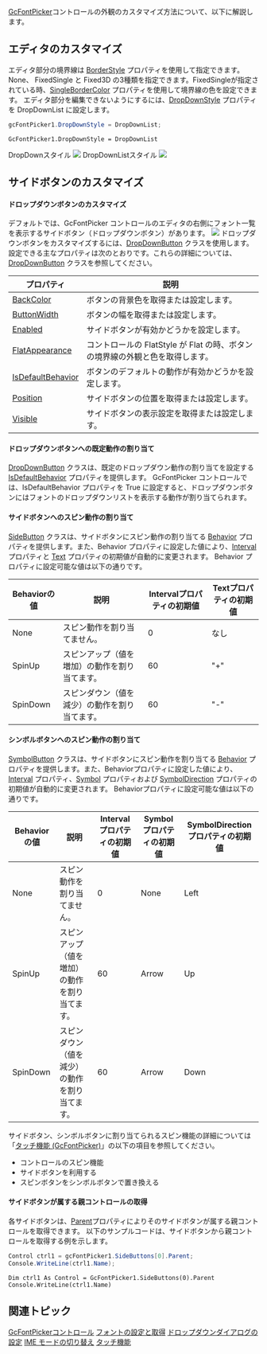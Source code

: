 [GcFontPicker](gcdocsite__documentlink?toc-item-id=e43e4abc-ad96-4c38-a0b2-e51fed3ddd9d)コントロールの外観のカスタマイズ方法について、以下に解説します。

## エディタのカスタマイズ

エディタ部分の境界線は [BorderStyle](gcdocsite__documentlink?toc-item-id=d8c469e1-1081-46bc-b328-939d4deefee6) プロパティを使用して指定できます。None、 FixedSingle と Fixed3D の3種類を指定できます。FixedSingleが指定されている時、[SingleBorderColor](gcdocsite__documentlink?toc-item-id=e607d68f-a29a-414c-8fd9-399109ffbaef) プロパティを使用して境界線の色を設定できます。
エディタ部分を編集できないようにするには、[DropDownStyle](gcdocsite__documentlink?toc-item-id=7763c3d8-5411-4010-9c00-1214fb662789) プロパティを DropDownList に設定します。

```csharp
gcFontPicker1.DropDownStyle = DropDownList;
```

```vbnet
GcFontPicker1.DropDownStyle = DropDownList
```

DropDownスタイル
![](/DOCUMENT_SITE_LINK_PREFIX_HERE/document-site-files/images/06fadbb1-c461-433a-b385-ae4966e56069/images/gcfontpicker.dropdownstyle_dropdown.png)
DropDownListスタイル
![](/DOCUMENT_SITE_LINK_PREFIX_HERE/document-site-files/images/06fadbb1-c461-433a-b385-ae4966e56069/images/gcfontpicker.dropdownstyle_dropdownlist.png)

## サイドボタンのカスタマイズ

#### ドロップダウンボタンのカスタマイズ

デフォルトでは、GcFontPicker コントロールのエディタの右側にフォント一覧を表示するサイドボタン（ドロップダウンボタン）があります。
![](/DOCUMENT_SITE_LINK_PREFIX_HERE/document-site-files/images/06fadbb1-c461-433a-b385-ae4966e56069/images/gcfontpicker.sidebuttoneditor1.png)
ドロップダウンボタンをカスタマイズするには、[DropDownButton](gcdocsite__documentlink?toc-item-id=4022f724-4741-436d-bbce-2e0a10c49b70) クラスを使用します。設定できる主なプロパティは次のとおりです。これらの詳細については、[DropDownButton](gcdocsite__documentlink?toc-item-id=4022f724-4741-436d-bbce-2e0a10c49b70) クラスを参照してください。

| プロパティ | 説明 |
| ----- | --- |
| [BackColor](gcdocsite__documentlink?toc-item-id=faf62b49-e59a-49d1-a6c2-6c21722082d7) | ボタンの背景色を取得または設定します。 |
| [ButtonWidth](gcdocsite__documentlink?toc-item-id=3fcd1f86-fdc9-4750-ac04-e4d238f710e5) | ボタンの幅を取得または設定します。 |
| [Enabled](gcdocsite__documentlink?toc-item-id=eab9e03b-eb5f-4859-a9eb-8e3ff57ba1e6) | サイドボタンが有効かどうかを設定します。 |
| [FlatAppearance](gcdocsite__documentlink?toc-item-id=70ffb3c2-a68a-47cc-b83e-71678664478d) | コントロールの FlatStyle が Flat の時、ボタンの境界線の外観と色を取得します。 |
| [IsDefaultBehavior](gcdocsite__documentlink?toc-item-id=e067aa60-37f2-448a-83e5-88d305daa6e2) | ボタンのデフォルトの動作が有効かどうかを設定します。 |
| [Position](gcdocsite__documentlink?toc-item-id=01c56711-a75b-4bcf-b1ac-0b4c38c65f6f) | サイドボタンの位置を取得または設定します。 |
| [Visible](gcdocsite__documentlink?toc-item-id=0282705a-f3ea-47e7-ac71-8311003ad682) | サイドボタンの表示設定を取得または設定します。 |

#### ドロップダウンボタンへの既定動作の割り当て

[DropDownButton](gcdocsite__documentlink?toc-item-id=4022f724-4741-436d-bbce-2e0a10c49b70) クラスは、既定のドロップダウン動作の割り当てを設定する [IsDefaultBehavior](gcdocsite__documentlink?toc-item-id=e067aa60-37f2-448a-83e5-88d305daa6e2) プロパティを提供します。
GcFontPicker コントロールでは、IsDefaultBehavior プロパティを True に設定すると、ドロップダウンボタンにはフォントのドロップダウンリストを表示する動作が割り当てられます。

#### サイドボタンへのスピン動作の割り当て

[SideButton](gcdocsite__documentlink?toc-item-id=7dbfc489-7e76-4a21-baad-6214aef334fb) クラスは、サイドボタンにスピン動作の割り当てる [Behavior](gcdocsite__documentlink?toc-item-id=998a5f4e-c92a-4a5b-834f-7d84efe4247e) プロパティを提供します。また、Behavior プロパティに設定した値により、[Interval](gcdocsite__documentlink?toc-item-id=471977d9-ef90-43bd-aad0-9b3a87688f4a) プロパティと [Text](gcdocsite__documentlink?toc-item-id=c7cdb33f-bfa8-420d-9457-0af1eda4a865) プロパティの初期値が自動的に変更されます。
Behavior プロパティに設定可能な値は以下の通りです。

| Behaviorの値 | 説明 | Intervalプロパティの初期値 | Textプロパティの初期値 |
| ---------- | --- | ----------------- | ------------- |
| None | スピン動作を割り当てません。 | 0 | なし |
| SpinUp | スピンアップ（値を増加）の動作を割り当てます。 | 60 | "+" |
| SpinDown | スピンダウン（値を減少）の動作を割り当てます。 | 60 | "-" |

#### シンボルボタンへのスピン動作の割り当て

[SymbolButton](gcdocsite__documentlink?toc-item-id=5df2f876-1d0d-4c51-9ae6-4ba5189df6d4) クラスは、サイドボタンにスピン動作を割り当てる [Behavior](gcdocsite__documentlink?toc-item-id=998a5f4e-c92a-4a5b-834f-7d84efe4247e) プロパティを提供します。また、Behaviorプロパティに設定した値により、[Interval](gcdocsite__documentlink?toc-item-id=08fcb81e-02af-4a8a-b461-97fb8f6558ca) プロパティ、[Symbol](gcdocsite__documentlink?toc-item-id=e17f8463-92d4-4fbb-ad04-041e7f223fca) プロパティおよび [SymbolDirection](gcdocsite__documentlink?toc-item-id=3ace0eae-a569-4916-b8d0-f97f34a7e20e) プロパティの初期値が自動的に変更されます。
Behaviorプロパティに設定可能な値は以下の通りです。

| Behaviorの値 | 説明 | Intervalプロパティの初期値 | Symbolプロパティの初期値 | SymbolDirectionプロパティの初期値 |
| ---------- | --- | ----------------- | --------------- | ------------------------ |
| None | スピン動作を割り当てません。 | 0 | None | Left |
| SpinUp | スピンアップ（値を増加）の動作を割り当てます。 | 60 | Arrow | Up |
| SpinDown | スピンダウン（値を減少）の動作を割り当てます。 | 60 | Arrow | Down |

サイドボタン、シンボルボタンに割り当てられるスピン機能の詳細については「[タッチ機能 (GcFontPicker)](gcdocsite__documentlink?toc-item-id=f16eebb7-6a58-498d-a0cc-fad6418d09cc)」の以下の項目を参照してください。

* コントロールのスピン機能
* サイドボタンを利用する
* スピンボタンをシンボルボタンで置き換える

#### サイドボタンが属する親コントロールの取得

各サイドボタンは、[Parent](gcdocsite__documentlink?toc-item-id=faa5c617-3406-4a93-a25e-651da62226d6)プロパティによりそのサイドボタンが属する親コントロールを取得できます。
以下のサンプルコードは、サイドボタンから親コントロールを取得する例を示します。

```csharp
Control ctrl1 = gcFontPicker1.SideButtons[0].Parent;
Console.WriteLine(ctrl1.Name);
```

```vbnet
Dim ctrl1 As Control = GcFontPicker1.SideButtons(0).Parent
Console.WriteLine(ctrl1.Name)
```

## 関連トピック

[GcFontPickerコントロール](gcdocsite__documentlink?toc-item-id=a5a23ee3-4400-44e1-a1b7-50e6fd584a7d)
[フォントの設定と取得](gcdocsite__documentlink?toc-item-id=57e75376-8f4d-40ea-912f-01d5ac18d553)
[ドロップダウンダイアログの設定](gcdocsite__documentlink?toc-item-id=a200e44c-ce58-4962-9ba2-af9c25a5da19)
[IME モードの切り替え](gcdocsite__documentlink?toc-item-id=d073875c-be5b-49f6-ad57-861b1cb5f9db)
[タッチ機能](gcdocsite__documentlink?toc-item-id=f16eebb7-6a58-498d-a0cc-fad6418d09cc)